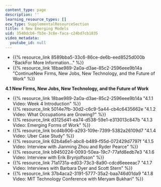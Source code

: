 ```yaml
---
content_type: page
description: ''
learning_resource_types: []
ocw_type: SupplementalResourceSection
title: 4 New Emerging Models
uid: 3540dcb6-fb3e-3c8e-faca-c24bd7cb1835
video_metadata:
  youtube_id: null
---
```


*   {{% resource_link 8589bba5-33c6-86ce-de6b-eed8525d000b "BackFor More Information..." %}}
*   {{% resource_link 18bae989-2a0a-d3ae-85c2-2596eee9b14a "ContinueNew Firms, New Jobs, New Technology, and the Future of Work" %}}

**4.1 New Firms, New Jobs, New Technology, and the Future of Work**

*   {{% resource_link 18bae989-2a0a-d3ae-85c2-2596eee9b14a "4.1.1 Video: Week 4 Introduction" %}}
*   {{% resource_link 5014e7fb-30d2-c6c9-5a44-cb4c6435662e "4.1.2 Video: What Occupations are Growing?" %}}
*   {{% resource_link d3125d41-ea74-d538-59e1-e313013c847b "4.1.3 Video: Emerging Forms of Work" %}}
*   {{% resource_link bcd4b906-a293-109e-7399-5382a26109d7 "4.1.4 Video: Uber Case Study" %}}
*   {{% resource_link 62b4a6e1-abc8-b489-f55d-072429d7797f "4.1.5 Video: Interview with Jianming Zhou and Ryder Pearce" %}}
*   {{% resource_link b9450224-0093-50ea-19c7-77afd8edb7e3 "4.1.6 Video: Interview with Erik Brynjolfsson" %}}
*   {{% resource_link 71a1731a-ed03-73c3-8a90-cdcd6eeeeac7 "4.1.7 Video: Interviews with Barbara Dyer and Scott Stern" %}}
*   {{% resource_link 37b4aca2-3191-5777-35a2-baa746d01da9 "4.1.8 Video: MIT Technology Conference with Meryam Bukhari" %}}